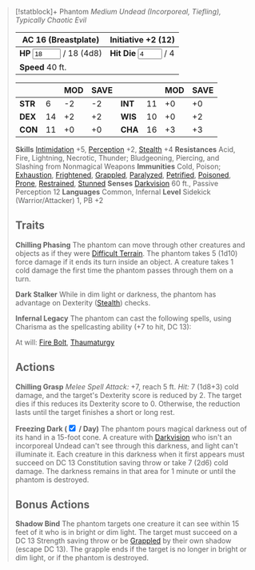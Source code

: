 > [!statblock]+ Phantom
> *Medium Undead (Incorporeal, Tiefling), Typically Chaotic Evil*
> 
> |**AC** 16 (Breastplate)|**Initiative** +2 (12)|
> |---|---|
> |**HP** <input type="number" step="1" min="0" max="18" placeholder="#" value="18" /> / 18 (4d8)|**Hit Die** <input type="number" step="1" min="0" max="4" placeholder="#" value="4" /> / 4|
> |**Speed** 40 ft.||
> 
> |||MOD|SAVE|||MOD|SAVE|
> |---|---|---|---|---|---|---|---|
> |**STR**|6|-2|-2|**INT**|11|+0|+0|
> |**DEX**|14|+2|+2|**WIS**|10|+0|+2|
> |**CON**|11|+0|+0|**CHA**|16|+3|+3|
> 
> **Skills** [Intimidation](https://www.dndbeyond.com/sources/dnd/free-rules/playing-the-game#Skills) +5, [Perception](https://www.dndbeyond.com/sources/dnd/free-rules/playing-the-game#Skills) +2, [Stealth](https://www.dndbeyond.com/sources/dnd/free-rules/playing-the-game#Skills) +4
> **Resistances** Acid, Fire, Lightning, Necrotic, Thunder; Bludgeoning, Piercing, and Slashing from Nonmagical Weapons
> **Immunities** Cold, Poison; [Exhaustion](https://www.dndbeyond.com/sources/dnd/free-rules/rules-glossary#ExhaustionCondition), [Frightened](https://www.dndbeyond.com/sources/dnd/free-rules/rules-glossary#FrightenedCondition), [Grappled](https://www.dndbeyond.com/sources/dnd/free-rules/rules-glossary#GrappledCondition), [Paralyzed](https://www.dndbeyond.com/sources/dnd/free-rules/rules-glossary#ParalyzedCondition), [Petrified](https://www.dndbeyond.com/sources/dnd/free-rules/rules-glossary#PetrifiedCondition), [Poisoned](https://www.dndbeyond.com/sources/dnd/free-rules/rules-glossary#PoisonedCondition), [Prone](https://www.dndbeyond.com/sources/dnd/free-rules/rules-glossary#ProneCondition), [Restrained](https://www.dndbeyond.com/sources/dnd/free-rules/rules-glossary#RestrainedCondition), [Stunned](https://www.dndbeyond.com/sources/dnd/free-rules/rules-glossary#StunnedCondition)
> **Senses** [Darkvision](https://www.dndbeyond.com/sources/dnd/free-rules/rules-glossary#Darkvision) 60 ft., Passive Perception 12
> **Languages** Common, Infernal
> **Level** Sidekick (Warrior/Attacker) 1, PB +2
> 
> ## Traits
> 
> **Chilling Phasing**
> The phantom can move through other creatures and objects as if they were [Difficult Terrain](https://www.dndbeyond.com/sources/dnd/free-rules/rules-glossary#DifficultTerrain).
> The phantom takes 5 (1d10) force damage if it ends its turn inside an object.
> A creature takes 1 cold damage the first time the phantom passes through them on a turn.
> 
> **Dark Stalker**
> While in dim light or darkness, the phantom has advantage on Dexterity ([Stealth](https://www.dndbeyond.com/sources/dnd/free-rules/playing-the-game#Skills)) checks.
>
> **Infernal Legacy**
> The phantom can cast the following spells, using Charisma as the spellcasting ability (+7 to hit, DC 13):
> 
> At will: [Fire Bolt](https://www.dndbeyond.com/spells/2618890-fire-bolt), [Thaumaturgy](https://www.dndbeyond.com/spells/2619174-thaumaturgy)
>
> ## Actions
> 
> <div style="display: none;">To prevent the darker shading of the action below.</div>
> 
> **Chilling Grasp**
> *Melee Spell Attack:* +7, reach 5 ft. 
> *Hit:* 7 (1d8+3) cold damage, and the target's Dexterity score is reduced by 2.
> The target dies if this reduces its Dexterity score to 0.
> Otherwise, the reduction lasts until the target finishes a short or long rest.
> 
> **Freezing Dark (<input type="checkbox" checked /> / Day)**
> The phantom pours magical darkness out of its hand in a 15-foot cone.
> A creature with [Darkvision](https://www.dndbeyond.com/sources/dnd/free-rules/rules-glossary#Darkvision) who isn't an incorporeal Undead can't see through this darkness, and light can't illuminate it.
> Each creature in this darkness when it first appears must succeed on DC 13 Constitution saving throw or take 7 (2d6) cold damage.
> The darkness remains in that area for 1 minute or until the phantom is destroyed.
> 
> ## Bonus Actions
> 
> **Shadow Bind**
> The phantom targets one creature it can see within 15 feet of it who is in bright or dim light.
> The target must succeed on a DC 13 Strength saving throw or be [Grappled](https://www.dndbeyond.com/sources/dnd/free-rules/rules-glossary#GrappledCondition) by their own shadow (escape DC 13).
> The grapple ends if the target is no longer in bright or dim light, or if the phantom is destroyed.